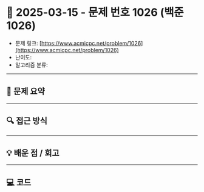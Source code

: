 # 📅 2025-03-15 - 문제 번호 1026 (백준 1026)

<!-- 문제 링크 -->
- 문제 링크: [https://www.acmicpc.net/problem/1026](https://www.acmicpc.net/problem/1026)
- 난이도: 
- 알고리즘 분류: 

---

## 📌 문제 요약 

---

## 🔍 접근 방식 

---

## 💡 배운 점 / 회고 

---

## 💻 코드
